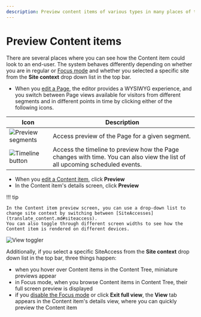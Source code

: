 ```yaml
---
description: Preview content items of various types in many places of the Back Office.
---
```


# Preview Content items

There are several places where you can see how the Content item could look to an end-user.
The system behaves differently depending on whether you are in regular or [Focus mode](../getting_started/discover_ui.md#focus-mode) and whether you selected a specific site from the **Site context** drop down list in the top bar.

- When you [edit a Page](create_edit_content_items.md), the editor provides a WYSIWYG experience, and you switch between Page views available for visitors from different segments and in different points in time by clicking either of the following icons.

|Icon|Description|
|------|-----------|
|![Preview segments](page_builder_toolbar_preview_segment.png)|Access preview of the Page for a given segment.|
|![Timeline button](page_builder_toolbartimelinetoggler.png)|Access the timeline to preview how the Page changes with time. You can also view the list of all upcoming scheduled events.|

- When you [edit a Content item](create_edit_content_items.md), click **Preview**
- In the Content item's details screen, click **Preview**

!!! tip

    In the Content item preview screen, you can use a drop-down list to change site context by switching between [SiteAccesses](translate_content.md#siteaccess).
    You can also toggle through different screen widths to see how the Content item is rendered on different devices.

![View toggler](page_builder_toolbar_devicestoggler.png "View toggler")

Additionally, if you select a specific SiteAccess from the **Site context** drop down list in the top bar, three things happen:

- when you hover over Content items in the Content Tree, miniature previews appear
- in Focus mode, when you browse Content items in Content Tree, their full screen preview is displayed
- if you [disable the Focus mode](../getting_started/discover_ui.md#disable-focus-mode) or click **Exit full view**, the **View** tab appears in the Content item's details view, where you can quickly preview the Content item
